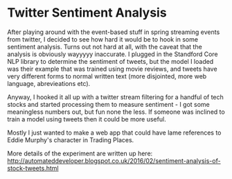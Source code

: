 # Twitter Sentiment Analysis  

After playing around with the event-based stuff in spring streaming events from twitter, I decided to see how hard it would be to hook in some sentiment analysis.  Turns out not hard at all, with the caveat that the analysis is obviously wayyyyy inaccurate. I plugged in the Standford Core NLP library to determine the sentiment of tweets, but the model I loaded was their example that was trained using movie reviews, and tweets have very different forms to normal written text (more disjointed, more web language, abrevieations etc).

Anyway, I hooked it all up with a twitter stream filtering for a handful of tech stocks and started processing them to measure sentiment - I got some meaningless numbers out, but fun none the less.  If someone was inclined to train a model using tweets then it could be more useful.


Mostly I just wanted to make a web app that could have lame references to Eddie Murphy's character in Trading Places.


More details of the experiment are written up here: http://automateddeveloper.blogspot.co.uk/2016/02/sentiment-analysis-of-stock-tweets.html
